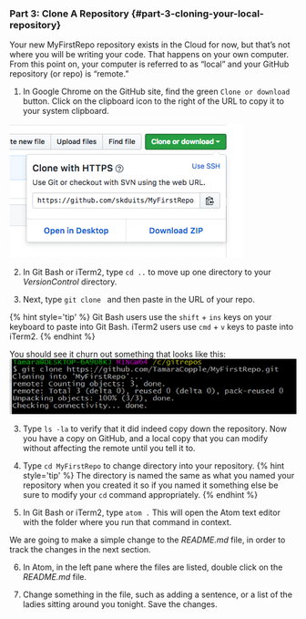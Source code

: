 ### Part 3: Clone A Repository {#part-3-cloning-your-local-repository}

Your new MyFirstRepo repository exists in the Cloud for now, but that’s not where you will be writing your code. That happens on your own computer. From this point on, your computer is referred to as “local” and your GitHub repository (or repo) is “remote.”

1.  In Google Chrome on the GitHub site, find the green `Clone or download` button. Click on the clipboard icon to the right of the URL to copy it to your system clipboard.

  ![](/images/GHClone.png)

2.  In Git Bash or iTerm2, type `cd ..` to move up one directory to your _VersionControl_ directory.

3. Next, type `git clone ` and then paste in the URL of your repo. 

  {% hint style='tip' %}
  Git Bash users use the `shift` + `ins` keys on your keyboard to paste into Git Bash.  iTerm2 users use `cmd` + `v` keys to paste into iTerm2.
  {% endhint %}

  You should see it churn out something that looks like this:
![](../assets/image03.png)

3.  Type `ls -la` to verify that it did indeed copy down the repository. Now you have a copy on GitHub, and a local copy that you can modify without affecting the remote until you tell it to.

4.  Type `cd MyFirstRepo` to change directory into your repository. 
  {% hint style='tip' %}
  The directory is named the same as what you named your repository when you created it so if you named it something else be sure to modify your `cd` command appropriately.
  {% endhint %}

5. In Git Bash or iTerm2, type `atom .`  This will open the Atom text editor with the folder where you run that command in context.

  We are going to make a simple change to the _README.md_ file, in order to track the changes in the next section.

6. In Atom, in the left pane where the files are listed, double click on the _README.md_ file.

7. Change something in the file, such as adding a sentence, or a list of the ladies sitting around you tonight. Save the changes.
